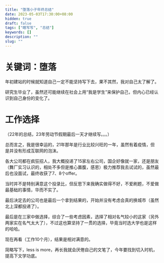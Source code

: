 ```yaml
---
title: "堕落小子年终总结"
date: 2023-05-03T17:30:00+08:00
hidden: true
draft: false
tags: ["瞎写写", "总结"]
keywords: []
description: ""
slug: ""
---
```


# 关键词：堕落
年初建站的时候就知道自己一定不能坚持写下去，果不其然，我对自己太了解了。

研究生毕业了，虽然还可能继续在社会上用“我是学生”来保护自己，但内心已经认识到自己身份的变化了。  

# 工作选择  
（22年的总结，23年劳动节假期最后一天才继续写。。。）  

总而言之，我是很幸运的，21年那年是行业比较兴旺的一年，虽然有着疫情，但是并没有形成互联网的泡沫。  

各大公司都在疯狂招人，我大概投递了15家左右公司，国企好像就一家，还是朋友（舞厂实习认识的，相处不多但是推心置腹，感恩）极力推荐我去试试的，虽然最后也没面试，最终收获了7、8个offer。  

当时并不是特别满意这个投录比，但反思下来我确实做得不好，不爱刷题，不爱做最基础的事情，华而不实了。  

最后决定去的公司也是最后一个拿到结果的，开始并没有考虑会真的换城市（虽然北上深都投递了）。  

最后是在三家中做选择，综合了一些考虑因素，选择了相对名气较小的这家（另外两家实在名气太大了），不过这也算坚持了一贯的选择，毕竟当时选大学也是这样的哈哈。  

现在再看（工作10个月），结果是相对满意的。  

简略写下，less is more，再长我就会厌倦自己的文笔了，今年要找到切入时机，提高下文学功底。